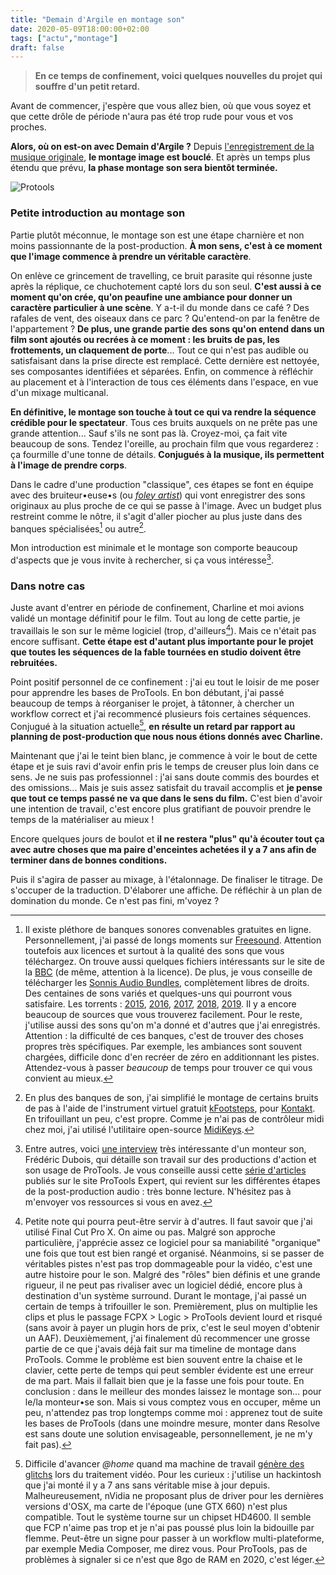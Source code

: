 ```yaml
---
title: "Demain d'Argile en montage son"
date: 2020-05-09T18:00:00+02:00
tags: ["actu","montage"]
draft: false
---
```


> **En ce temps de confinement, voici quelques nouvelles du projet qui souffre d'un petit retard.**

Avant de commencer, j'espère que vous allez bien, où que vous soyez et que cette drôle de période n'aura pas été trop rude pour vous et vos proches.

**Alors, où on est-on avec Demain d'Argile ?** Depuis [l'enregistrement de la musique originale](https://demaindargile.com/blog/enregistrement-de-la-bande-originale-avec-la-ruche/), **le montage image est bouclé**. Et après un temps plus étendu que prévu, **la phase montage son sera bientôt terminée.**

![Protools](/blog/le-montage-son/le-montage-son-01.png)

### Petite introduction au montage son

Partie plutôt méconnue, le montage son est une étape charnière et non moins passionnante de la post-production. **À mon sens, c'est à ce moment que l'image commence à prendre un véritable caractère**.

On enlève ce grincement de travelling, ce bruit parasite qui résonne juste après la réplique, ce chuchotement capté lors du son seul. **C'est aussi à ce moment qu'on crée, qu'on peaufine une ambiance pour donner un caractère particulier à une scène**. Y a-t-il du monde dans ce café ? Des rafales de vent, des oiseaux dans ce parc ? Qu'entend-on par la fenêtre de l'appartement ? **De plus, une grande partie des sons qu'on entend dans un film sont ajoutés ou recrées à ce moment : les bruits de pas, les frottements, un claquement de porte**... Tout ce qui n'est pas audible ou satisfaisant dans la prise directe est remplacé. Cette dernière est nettoyée, ses composantes identifiées et séparées. Enfin, on commence à réfléchir au placement et à l'interaction de tous ces éléments dans l'espace, en vue d'un mixage multicanal.

**En définitive, le montage son touche à tout ce qui va rendre la séquence crédible pour le spectateur**. Tous ces bruits auxquels on ne prête pas une grande attention... Sauf s'ils ne sont pas là. Croyez-moi, ça fait vite beaucoup de sons. Tendez l'oreille, au prochain film que vous regarderez : ça fourmille d'une tonne de détails. **Conjugués à la musique, ils permettent à l'image de prendre corps**.

Dans le cadre d'une production "classique", ces étapes se font en équipe avec des bruiteur•euse•s (ou *[foley artist](https://en.wikipedia.org/wiki/Foley_(filmmaking))*) qui vont enregistrer des sons originaux au plus proche de ce qui se passe à l'image. Avec un budget plus restreint comme le nôtre, il s'agit d'aller piocher au plus juste dans des banques spécialisées[^1] ou autre[^2].

Mon introduction est minimale et le montage son comporte beaucoup d'aspects que je vous invite à rechercher, si ça vous intéresse[^3].

### Dans notre cas

Juste avant d'entrer en période de confinement, Charline et moi avions validé un montage définitif pour le film. Tout au long de cette partie, je travaillais le son sur le même logiciel (trop, d'ailleurs[^4]). Mais ce n'était pas encore suffisant. **Cette étape est d'autant plus importante pour le projet que toutes les séquences de la fable tournées en studio doivent être rebruitées.**

Point positif personnel de ce confinement : j'ai eu tout le loisir de me poser pour apprendre les bases de ProTools. En bon débutant, j'ai passé beaucoup de temps à réorganiser le projet, à tâtonner, à chercher un workflow correct et j'ai recommencé plusieurs fois certaines séquences. Conjugué à la situation actuelle[^5], **en résulte un retard par rapport au planning de post-production que nous nous étions donnés avec Charline.**

Maintenant que j'ai le teint bien blanc, je commence à voir le bout de cette étape et je suis ravi d'avoir enfin pris le temps de creuser plus loin dans ce sens. Je ne suis pas professionnel : j'ai sans doute commis des bourdes et des omissions... Mais je suis assez satisfait du travail accomplis et **je pense que tout ce temps passé ne va que dans le sens du film.** C'est bien d'avoir une intention de travail, c'est encore plus gratifiant de pouvoir prendre le temps de la matérialiser au mieux !

Encore quelques jours de boulot et **il ne restera "plus" qu'à écouter tout ça avec autre choses que ma paire d'enceintes achetées il y a 7 ans afin de terminer dans de bonnes conditions.**

Puis il s'agira de passer au mixage, à l'étalonnage. De finaliser le titrage. De s'occuper de la traduction. D'élaborer une affiche. De réfléchir à un plan de domination du monde. Ce n'est pas fini, m'voyez ?

[^1]: Il existe pléthore de banques sonores convenables gratuites en ligne. Personnellement, j'ai passé de longs moments sur [Freesound](https://freesound.org). Attention toutefois aux licences et surtout à la qualité des sons que vous téléchargez. On trouve aussi quelques fichiers intéressants sur le site de la [BBC](http://bbcsfx.acropolis.org.uk) (de même, attention à la licence). De plus, je vous conseille de télécharger les  [Sonnis Audio Bundles](https://sonniss.com/gameaudiogdc19/), complètement libres de droits. Des centaines de sons variés et quelques-uns qui pourront vous satisfaire. Les torrents : [2015](https://sonniss.com/GameAudioGDCPart1.torrent), [2016](https://sonniss.com/GameAudioGDCPart2.torrent), [2017](https://sonniss.com/GameAudioGDCPart3.torrent), [2018](https://sonniss.com/GameAudioGDCPart4.torrent), [2019](https://sonniss.com/GameAudioGDCPart5.torrent). Il y a encore beaucoup de sources que vous trouverez facilement. Pour le reste, j'utilise aussi des sons qu'on m'a donné et d'autres que j'ai enregistrés. Attention : la  difficulté de ces banques, c'est de trouver des choses propres très spécifiques. Par exemple, les ambiances sont souvent chargées, difficile donc d'en recréer de zéro en additionnant les pistes. Attendez-vous à passer *beaucoup* de temps pour trouver ce qui vous convient au mieux.

[^2]: En plus des banques de son, j'ai simplifié le montage de certains bruits de pas à l'aide de l'instrument virtuel gratuit [kFootsteps](https://www.kvraudio.com/product/kfootsteps-by-alejandro-cabrera), pour [Kontakt](https://www.native-instruments.com/fr/products/komplete/samplers/kontakt-6/). En trifouillant un peu, c'est propre. Comme je n'ai pas de contrôleur midi chez moi, j'ai utilisé l'utilitaire open-source [MidiKeys](https://flit.github.io/projects/midikeys/).

[^3]: Entre autres, voici [une interview](https://www.youtube.com/watch?v=DZrbHXlL7II) très intéressante d'un monteur son, Frédéric Dubois, qui détaille son travail sur des productions d'action et son usage de ProTools. Je vous conseille aussi cette [série d'articles](https://www.pro-tools-expert.com/home-page/2014/9/1/audio-post-production-workflows-using-pro-tools-part-10.html) publiés sur le site ProTools Expert, qui revient sur les différentes étapes de la post-production audio : très bonne lecture. N'hésitez pas à m'envoyer vos ressources si vous en avez.

[^4]: Petite note qui pourra peut-être servir à d'autres. Il faut savoir que j'ai utilisé Final Cut Pro X. On aime ou pas. Malgré son approche particulière, j'apprécie assez ce logiciel pour sa maniabilité "organique" une fois que tout est bien rangé et organisé. Néanmoins, si se passer de véritables pistes n'est pas trop dommageable pour la vidéo, c'est une autre histoire pour le son. Malgré des "rôles" bien définis et une grande rigueur, il ne peut pas rivaliser avec un logiciel dédié, encore plus à destination d'un système surround. Durant le montage, j'ai passé un certain de temps à trifouiller le son. Premièrement, plus on multiplie les clips et plus le passage FCPX > Logic > ProTools devient lourd et risqué (sans avoir à payer un plugin hors de prix, c'est le seul moyen d'obtenir un AAF). Deuxièmement, j'ai finalement dû recommencer une grosse partie de ce que j'avais déjà fait sur ma timeline de montage dans ProTools. Comme le problème est bien souvent entre la chaise et le clavier, cette perte de temps qui peut sembler évidente est une erreur de ma part. Mais il fallait bien que je la fasse une fois pour toute. En conclusion : dans le meilleur des mondes laissez le montage son... pour le/la monteur•se son. Mais si vous comptez vous en occuper, même un peu, n'attendez pas trop longtemps comme moi : apprenez tout de suite les bases de ProTools (dans une moindre mesure, monter dans Resolve est sans doute une solution envisageable, personnellement, je ne m'y fait pas).

[^5]: Difficile d'avancer *@home* quand ma machine de travail [génère des glitchs](/blog/le-montage-son/le-montage-son-02.jpg) lors du traitement vidéo. Pour les curieux : j'utilise un hackintosh que j'ai monté il y a 7 ans sans véritable mise à jour depuis. Malheureusement, nVidia ne proposant plus de driver pour les dernières versions d'OSX, ma carte de l'époque (une GTX 660) n'est plus compatible. Tout le système tourne sur un chipset HD4600. Il semble que FCP n'aime pas trop et je n'ai pas poussé plus loin la bidouille par flemme. Peut-être un signe pour passer à un workflow multi-plateforme, par exemple Media Composer, me direz vous. Pour ProTools, pas de problèmes à signaler si ce n'est que 8go de RAM en 2020, c'est léger.
